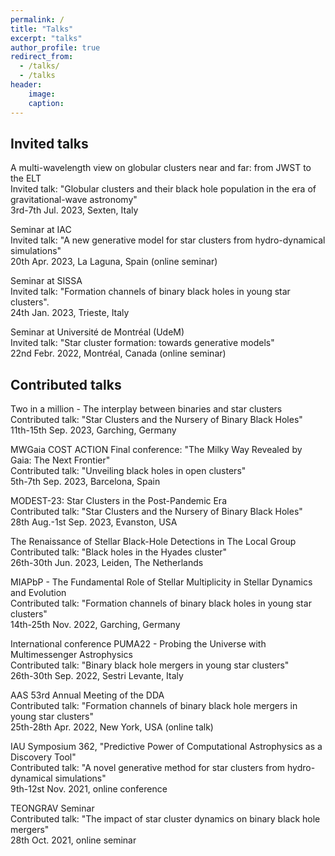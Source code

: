 ```yaml
---
permalink: /
title: "Talks"
excerpt: "talks"
author_profile: true
redirect_from: 
  - /talks/
  - /talks
header:
    image: 
    caption: 
---
```


Invited talks
---

A multi-wavelength view on globular clusters near and far: from JWST to the ELT\
Invited talk: "Globular clusters and their black hole population in the era of gravitational-wave astronomy"\
3rd-7th Jul. 2023, Sexten, Italy

Seminar at IAC\
Invited talk: "A new generative model for star clusters from hydro-dynamical simulations"\
20th Apr. 2023, La Laguna, Spain (online seminar)


Seminar at SISSA\
Invited talk: "Formation channels of binary black holes in young star clusters".\
24th Jan. 2023, Trieste, Italy


Seminar at Université de Montréal (UdeM) \
Invited talk: "Star cluster formation: towards generative models" \
22nd Febr. 2022, Montréal, Canada (online seminar)


Contributed talks
---

Two in a million - The interplay between binaries and star clusters\
Contributed talk: "Star Clusters and the Nursery of Binary Black Holes"\
11th-15th Sep. 2023, Garching, Germany


MWGaia COST ACTION Final conference: "The Milky Way Revealed by Gaia: The Next Frontier"\
Contributed talk: "Unveiling black holes in open clusters"\
5th-7th Sep. 2023, Barcelona, Spain


MODEST-23: Star Clusters in the Post-Pandemic Era\
Contributed talk: "Star Clusters and the Nursery of Binary Black Holes"\
28th Aug.-1st Sep. 2023, Evanston, USA


The Renaissance of Stellar Black-Hole Detections in The Local Group\
Contributed talk: "Black holes in the Hyades cluster"\
26th-30th Jun. 2023, Leiden, The Netherlands


MIAPbP - The Fundamental Role of Stellar Multiplicity in Stellar Dynamics and Evolution\
Contributed talk: "Formation channels of binary black holes in young star clusters"\
14th-25th Nov. 2022, Garching, Germany


International conference PUMA22 - Probing the Universe with Multimessenger Astrophysics\
Contributed talk: "Binary black hole mergers in young star clusters"\
26th-30th Sep. 2022, Sestri Levante, Italy


AAS 53rd Annual Meeting of the DDA\
Contributed talk: "Formation channels of binary black hole mergers in young star clusters"\
25th-28th Apr. 2022, New York, USA (online talk)

IAU Symposium 362, "Predictive Power of Computational Astrophysics as a Discovery Tool"\
Contributed talk: "A novel generative method for star clusters from hydro-dynamical simulations"\
9th-12st Nov. 2021, online conference

TEONGRAV Seminar\
Contributed talk: "The impact of star cluster dynamics on binary black hole mergers"\
28th Oct. 2021, online seminar